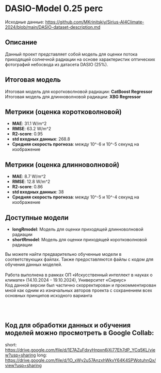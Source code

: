 # DASIO-Model 0.25 perc
Исходные данные: https://github.com/MKrinitskiy/Sirius-AI4Climate-2024/blob/main/DASIO-dataset-description.md

## Описание
Данный проект представляет собой модель для оценки потока приходящей солнечной радиации на основе характеристик оптических фотографий небосвода из датасета DASIO (25%).

## Итоговая модель
Итоговая модель для коротковолновой радиации: **CatBoost Regressor**
Итоговая модель для длинноволновой радиации: **XBG Regressor**
## Метрики (оценка коротковолновой)
- **MAE**: 31.1 W/m^2
- **RMSE**: 63.2 W/m^2
- **R2-score**: 0.95
- **std входных данных**: 268.8
- **Средняя скорость прогноза**: между 10^-6 и 10^-5 секунд на изображение

## Метрики (оценка длинноволновой)
- **MAE**: 8.7 W/m^2
- **RMSE**: 12.8 W/m^2
- **R2-score**: 0.86
- **std входных данных**: 38
- **Средняя скорость прогноза**: между 10^-5 и 10^-4 секунд на изображение

## Доступные модели
- **longRmodel**: Модель для оценки приходящей длинноволновой радиации
- **shortRmodel**: Модель для оценки приходящей коротковолновой радиации

Вы можете найти предварительно обученные модели в соответствующих файлах. Также предоставляются файлы с кодом для обучения данных моделей.
<br><br>Работа выполнена в рамках ОП «Искусственный интеллект в науках о климате» (14.10.2024 - 19.10.2024), Университет «Сириус»
<br>Код данной версии был частично скорректирован и прокомментирован мной как одним из изначальных авторов проекта с сохранением всех основных принципов исходного варианта

<br><br>
## Код для обработки данных и обучения моделей можно просмотреть в Google Collab:
short: https://drive.google.com/file/d/1E7AZuFdxyHnpxn6jXi77Eh7dP_YCq5KL/view?usp=sharing
long: https://drive.google.com/file/d/1O_xWy2u57AnzxhWkvY64K4SPWotuhnQx/view?usp=sharing
